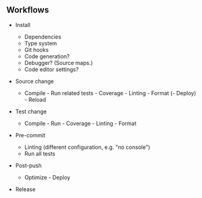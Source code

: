 ## Workflows

- Install
  - Dependencies
  - Type system
  - Git hooks
  - Code generation?
  - Debugger? (Source maps.)
  - Code editor settings?

- Source change
  - Compile  - Run related tests  - Coverage
             - Linting
             - Format             (- Deploy)
             - Reload

- Test change
  - Compile  - Run        - Coverage
             - Linting
             - Format

- Pre-commit
  - Linting (different configuration, e.g. "no console")
  - Run all tests

- Post-push
  - Optimize  - Deploy

- Release
